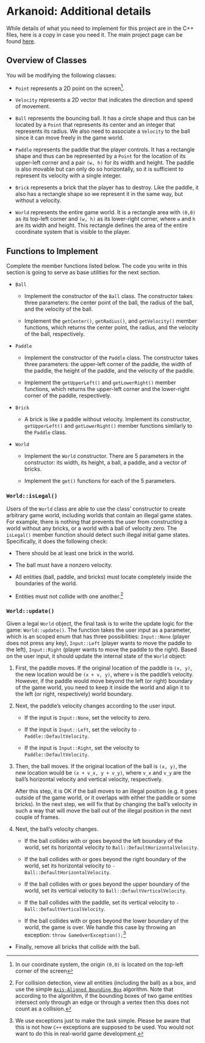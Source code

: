 Arkanoid: Additional details
=========

While details of what you need to implement for this project are in the C++
files, here is a copy in case you need it. The main project page can be found
[here](instructions.md).

## Overview of Classes

You will be modifying the following classes:

  - `Point` represents a 2D point on the screen[^1].

  - `Velocity` represents a 2D vector that indicates the direction and
    speed of movement.

  - `Ball` represents the bouncing ball. It has a circle shape and thus
    can be located by a `Point` that represents its center and an
    integer that represents its radius. We also need to associate a
    `Velocity` to the ball since it can move freely in the game world.

  - `Paddle` represents the paddle that the player controls. It has a
    rectangle shape and thus can be represented by a `Point` for the
    location of its upper-left corner and a pair `(w, h)` for its
    width and height. The paddle is also movable but can only do so
    horizontally, so it is sufficient to represent its velocity with a
    single integer.

  - `Brick` represents a brick that the player has to destroy. Like the
    paddle, it also has a rectangle shape so we represent it in the same
    way, but without a velocity.

  - `World` represents the entire game world. It is a rectangle area
    with `(0,0)` as its top-left corner and `(w, h)` as its
    lower-right corner, where `w` and `h` are its width and height.
    This rectangle defines the area of the entire coordinate system that
    is visible to the player.

## Functions to Implement

Complete the member functions listed below. The code you write in this
section is going to serve as base utilities for the next section.

  - `Ball`

      - Implement the constructor of the `Ball` class. The constructor
        takes three parameters: the center point of the ball, the radius
        of the ball, and the velocity of the ball.

      - Implement the `getCenter()`, `getRadius()`, and `getVelocity()`
        member functions, which returns the center point, the radius,
        and the velocity of the ball, respectively.

  - `Paddle`

      - Implement the constructor of the `Paddle` class. The constructor
        takes three parameters: the upper-left corner of the paddle, the
        width of the paddle, the height of the paddle, and the velocity
        of the paddle.

      - Implement the `getUpperLeft()` and `getLowerRight()` member
        functions, which returns the upper-left corner and the
        lower-right corner of the paddle, respectively.

  - `Brick`

      - A brick is like a paddle without velocity. Implement its
        constructor, `getUpperLeft()` and `getLowerRight()` member
        functions similarly to the `Paddle` class.

  - `World`

      - Implement the `World` constructor. There are 5 parameters in the
        constructor: its width, its height, a ball, a paddle, and a
        vector of bricks.

      - Implement the `get()` functions for each of the 5 parameters.

### `World::isLegal()`

Users of the `World` class are able to use the class’ constructor to
create arbitrary game world, including worlds that contain an illegal
game states. For example, there is nothing that prevents the user from
constructing a world without any bricks, or a world with a ball of
velocity zero. The `isLegal()` member function should detect such
illegal initial game states. Specifically, it does the following check:

  - There should be at least one brick in the world.

  - The ball must have a nonzero velocity.

  - All entities (ball, paddle, and bricks) must locate completely
    inside the boundaries of the world.

  - Entities must not collide with one another.[^2]

### `World::update()`

Given a legal `World` object, the final task is to write the update
logic for the game: `World::update()`. The function takes the user input
as a parameter, which is an scoped enum that has three possibilities:
`Input::None` (player does not press any key), `Input::Left` (player
wants to move the paddle to the left), `Input::Right` (player wants to
move the paddle to the right). Based on the user input, it should update
the internal state of the `World` object:

  1. First, the paddle moves. If the original location of the paddle is
    `(x, y)`, the new location would be `(x + v, y)`, where `v` is
    the paddle’s velocity. However, if the paddle would move beyond the
    left (or right) boundary of the game world, you need to keep it
    inside the world and align it to the left (or right, respectively)
    world boundary.

  2. Next, the paddle’s velocity changes according to the user input.

      - If the input is `Input::None`, set the velocity to zero.

      - If the input is `Input::Left`, set the velocity to
        `-Paddle::DefaultVelocity`.

      - If the input is `Input::Right`, set the velocity to
        `Paddle::DefaultVelocity`.

  3. Then, the ball moves. If the original location of the ball is
  `(x, y)`, the new location would be `(x + v_x, y + v_y)`, where
  `v_x` and `v_y` are the ball’s horizontal velocity and vertical
  velocity, respectively.
  
     After this step, it is OK if the ball moves to an illegal position
     (e.g. it goes outside of the game world, or it overlaps with either
     the paddle or some bricks). In the next step, we will fix that by
     changing the ball’s velocity in such a way that will move the ball
     out of the illegal position in the next couple of frames.

  4. Next, the ball’s velocity changes.

      - If the ball collides with or goes beyond the left boundary of
        the world, set its horizontal velocity to
        `Ball::DefaultHorizontalVelocity`.

      - If the ball collides with or goes beyond the right boundary of
        the world, set its horizontal velocity to
        `-Ball::DefaultHorizontalVelocity`.

      - If the ball collides with or goes beyond the upper boundary of
        the world, set its vertical velocity to
        `Ball::DefaultVerticalVelocity`.

      - If the ball collides with the paddle, set its vertical velocity
        to `-Ball::DefaultVerticalVelocity`.

      - If the ball collides with or goes beyond the lower boundary of
        the world, the game is over. We handle this case by throwing an
        exception: `throw GameOverException();`[^3]

  - Finally, remove all bricks that collide with the ball.

[^1]: In our coordinate system, the origin `(0,0)` is located on the top-left corner of the screen

[^2]:  For collision detection, view all entities (including the ball) as a box, and use the simple [`Axis-Aligned Bounding Box`](https://developer.mozilla.org/en-US/docs/Games/Techniques/2D_collision_detection) algorithm. Note that according to the algorithm, if the bounding boxes of two game entities intersect only through an edge or through a vertex then this does not count as a collision.

[^3]:  We use exceptions just to make the task simple. Please be aware that this is not how `C++` exceptions are supposed to be used. You would not want to do this in real-world game development.
